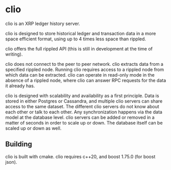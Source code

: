 # clio
clio is an XRP ledger history server. 

clio is designed to store historical ledger and transaction data in a more space efficient format, using up to 4 times less space than rippled.

clio offers the full rippled API (this is still in development at the time of writing).

clio does not connect to the peer to peer network. clio extracts data from a specified rippled node. Running clio requires access to a rippled node
from which data can be extracted. clio can operate in read-only mode in the absence of a rippled node, where clio can answer RPC requests for the data it already has.

clio is designed with scalability and availability as a first principle. Data is stored in either Postgres or Cassandra,
and multiple clio servers can share access to the same dataset. The different clio servers do not know about each other or talk to each other.
Any synchronization happens via the data model at the database level.
clio servers can be added or removed in a matter of seconds in order to scale up or down.
The database itself can be scaled up or down as well.

## Building
clio is built with cmake. clio requires c++20, and boost 1.75.0 (for boost json).
